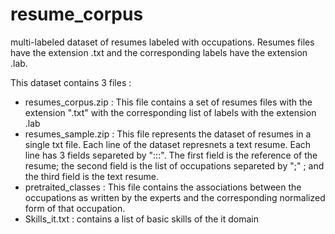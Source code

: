 # resume_corpus
multi-labeled dataset of resumes labeled with occupations. Resumes files have the extension .txt and the corresponding labels have the extension .lab.

This dataset contains 3 files :
- resumes_corpus.zip : This file contains a set of resumes files with the extension ".txt" with the corresponding list of labels with the extension .lab
- resumes_sample.zip : This file represents the dataset of resumes in a single txt file. Each line of the dataset represnets a text resume. Each line has 3 fields separeted by ":::". The first field is the reference of the resume; the second field is the list of occupations separeted by ";" ; and the third field is the text resume.
- pretraited_classes : This file contains the associations between the occupations as written by the experts and the corresponding normalized form of that occupation.
- Skills_it.txt : contains a list of basic skills of the it domain
